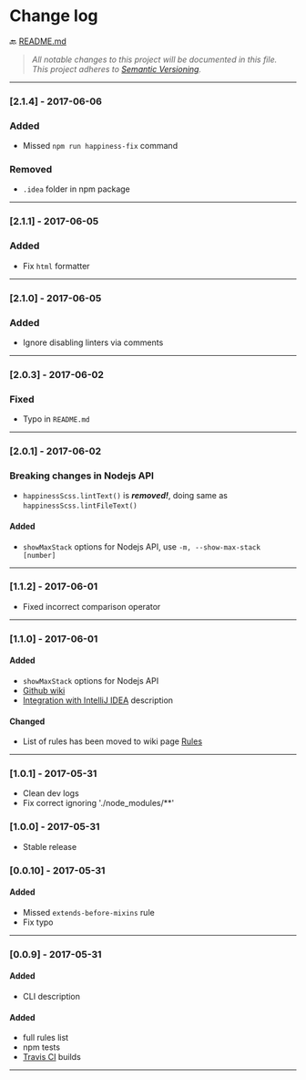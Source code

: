 # Change log

:back: [README.md](./README.md)

> _All notable changes to this project will be documented in this file._  
> _This project adheres to [Semantic Versioning](http://semver.org/)._

---

### [2.1.4] - 2017-06-06

### Added

- Missed `npm run happiness-fix` command

### Removed

- `.idea` folder in npm package

---

### [2.1.1] - 2017-06-05

### Added

- Fix `html` formatter

---

### [2.1.0] - 2017-06-05

### Added

- Ignore disabling linters via comments

---

### [2.0.3] - 2017-06-02

### Fixed

- Typo in `README.md`

---

### [2.0.1] - 2017-06-02

### Breaking changes in Nodejs API

- `happinessScss.lintText()` is ***removed!***, doing same as `happinessScss.lintFileText()`

#### Added

- `showMaxStack` options for Nodejs API, use `-m, --show-max-stack [number]`

---

### [1.1.2] - 2017-06-01

- Fixed incorrect comparison operator

---

### [1.1.0] - 2017-06-01

#### Added

- `showMaxStack` options for Nodejs API
- [Github wiki](https://github.com/dutchenkoOleg/happiness-scss/wiki)
- [Integration with IntelliJ IDEA](https://github.com/dutchenkoOleg/happiness-scss/wiki/Integration-with-IntelliJ-IDEA) description

#### Changed

- List of rules has been moved to wiki page [Rules](https://github.com/dutchenkoOleg/happiness-scss/wiki/Rules)

---

### [1.0.1] - 2017-05-31

- Clean dev logs
- Fix correct ignoring './node_modules/**'

### [1.0.0] - 2017-05-31

- Stable release

### [0.0.10] - 2017-05-31

#### Added

- Missed `extends-before-mixins` rule
- Fix typo

---

### [0.0.9] - 2017-05-31

#### Added

- CLI description

#### Added
- full rules list
- npm tests
- [Travis CI](https://travis-ci.org/dutchenkoOleg/gulp-not-supported-file) builds

---
